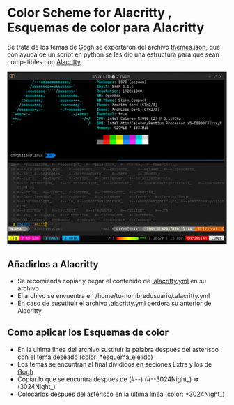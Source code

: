 # Color Scheme for Alacritty , Esquemas de color para Alacritty 

Se trata de los temas de [Gogh](https://github.com/Mayccoll/Gogh) se exportaron del archivo [themes.json](https://github.com/Mayccoll/Gogh/blob/master/data/themes.json), que con ayuda de un script en python se les dio una estructura para que sean compatibles con [Alacritty](https://github.com/alacritty/alacritty)

![Screnshoot](https://raw.githubusercontent.com/ChristianBarzalobre/color-schemes-alacritty/main/ezgif-2-f172ab2f2ef0.gif)

## Añadirlos a Alacritty

- Se recomienda copiar y pegar el contenido de [.alacritty.yml](https://github.com/ChristianBarzalobre/color-schemes-alacritty/blob/main/.alacritty.yml) en su archivo
- El archivo se envuentra en /home/tu-nombredusuario/.alacritty.yml
- En caso de susutituir el archivo .alacritty.yml perdera su anterior de Alacritty

## Como aplicar los Esquemas de color

- En la ultima linea del archivo sustituir la palabra despues del asterisco con el tema deseado (color: *esquema_elejido)
- Los temas se encuntran al final divididos en seciones Extra y los de [Gogh](https://github.com/Mayccoll/Gogh)
- Copiar lo que se encuntra despues de (#--)  (#--3024Night_) =>  (3024Night_)
- Colocarlos despues del asterisco en la ultima linea (color: *3024Night_)
